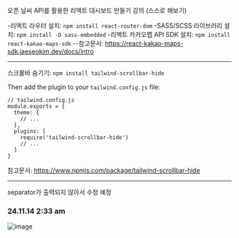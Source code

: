 오픈 날씨 API를 활용한 리액트 대시보드 만들기 강의 (스스로 해보기)

-리액트 라우터 설치: `npm install react-router-dom`
-SASS/SCSS 라이브러리 설치: `npm install -D sass-embedded`
-리액트 카카오맵 API SDK 설치: `npm install react-kakao-maps-sdk`
--참고문서: https://react-kakao-maps-sdk.jaeseokim.dev/docs/intro


***
스크롤바 숨기기: `npm install tailwind-scrollbar-hide`

Then add the plugin to your `tailwind.config.js` file:

```tsx
// tailwind.config.js
module.exports = {
  theme: {
    // ...
  },
  plugins: [
    require('tailwind-scrollbar-hide')
    // ...
  ]
}

```

참고문서: https://www.npmjs.com/package/tailwind-scrollbar-hide

***
separator가 출력되지 않아서 수정 예정

### 24.11.14 2:33 am

![image](https://github.com/user-attachments/assets/33392181-72db-49db-81de-2c30d8537ce7)
